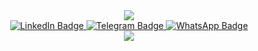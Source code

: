 <div id="header" align="center">
<img src="https://media.giphy.com/media/hpXdHPfFI5wTABdDx9/giphy.gif"/>
</div>

<div id="badges" align="center">
<a href="https://linkedin.com/in/ani-alaverdyan-52130b279">
<img src="https://img.shields.io/badge/LinkedIn-blue?style=for-the-badge&logo=linkedin&logoColor=white" alt="LinkedIn Badge"/>
</a>
<a href="https://t.me/AniAlaverdyan">
<img src="https://img.shields.io/badge/Telegram-blue?style=for-the-badge&logo=telegram&logoColor=white" alt="Telegram Badge"/>
</a>
<a href="https://wa.me/79999073520">
<img src="https://img.shields.io/badge/WhatsApp-green?style=for-the-badge&logo=whatsapp&logoColor=white" alt="WhatsApp Badge"/>
</a>
  </div>
  <div id="views" align="center">
    <img src="https://komarev.com/ghpvc/?username=AlaverdyanAni&style=flat-square&color=green" alt=" "/>
  </div>

